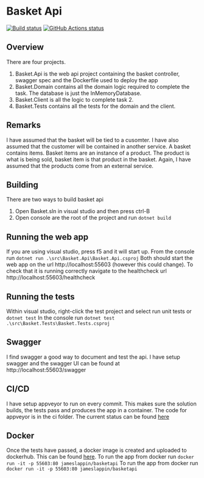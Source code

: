 # Basket Api
[![Build status](https://ci.appveyor.com/api/projects/status/ulm6oty4g46o3crh/branch/master?svg=true)](https://ci.appveyor.com/project/JamesLappin/basketapi/branch/master)
<a href="https://github.com/actions/create-release"><img alt="GitHub Actions status" src="https://github.com/actions/create-release/workflows/Tests/badge.svg"></a>

## Overview
There are four projects.
1) Basket.Api is the web api project containing the basket controller, swagger spec and the Dockerfile used to deploy the app
2) Basket.Domain contains all the domain logic required to complete the task. The database is just the InMemoryDatabase.
3) Basket.Client is all the logic to complete task 2.
4) Basket.Tests contains all the tests for the domain and the client.

## Remarks 
I have assumed that the basket will be tied to a cusomter. I have also assumed that the customer will be contained in another service.
A basket contains items. Basket items are an instance of a product. The product is what is being sold, basket item is that product in the basket. Again, I have assumed that the products come from an external service.

## Building
There are two ways to build basket api
1) Open Basket.sln in visual studio and then press ctrl-B
2) Open console are the root of the project and run `dotnet build`

## Running the web app
If you are using visual studio, press f5 and it will start up.
From the console run `dotnet run .\src\Basket.Api\Basket.Api.csproj`
Both should start the web app on the url http://localhost:55603 (however this could change). To check that it is running correctly navigate to the healthcheck url http://localhost:55603/healthcheck

## Running the tests
Within visual studio, right-click the test project and select run unit tests or `dotnet test`
In the console run `dotnet test .\src\Basket.Tests\Basket.Tests.csproj`

## Swagger
I find swagger a good way to document and test the api. I have setup swagger and the swagger UI can be found at http://localhost:55603/swagger

## CI/CD
I have setup appveyor to run on every commit. This makes sure the solution builds, the tests pass and produces the app in a container. The code for appveyor is in the ci folder. The current status can be found [here](https://ci.appveyor.com/project/JamesLappin/basketapi)

## Docker
Once the tests have passed, a docker image is created and uploaded to dockerhub. This can be found [here](https://hub.docker.com/r/jameslappin/basketapi/).
To run the app from docker run `docker run -it -p 55603:80 jameslappin/basketapi`
To run the app from docker run `docker run -it -p 55603:80 jameslappin/basketapi`
